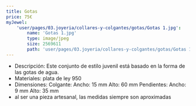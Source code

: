 ```yaml
---
title: Gotas
price: 75€
myJewel:
    'user/pages/03.joyeria/collares-y-colgantes/gotas/Gotas 1.jpg':
        name: 'Gotas 1.jpg'
        type: image/jpeg
        size: 2569611
        path: 'user/pages/03.joyeria/collares-y-colgantes/gotas/Gotas 1.jpg'
---
```


* Descripción: Este conjunto de estilo juvenil está basado en la forma de las gotas de
agua.
* Materiales: plata de ley 950
* Dimensiones: Colgante: Ancho: 15 mm Alto: 60 mm Pendientes: Ancho: 9 mm Alto: 35 mm
* al ser una pieza artesanal, las medidas siempre son aproximadas